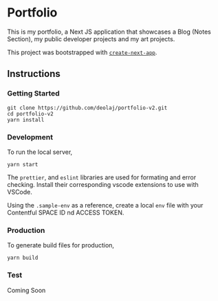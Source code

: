 # Portfolio

This is my portfolio, a Next JS application that showcases a Blog (Notes Section), my public developer projects and my art projects.

This project was bootstrapped with [`create-next-app`](https://github.com/vercel/next.js/tree/canary/packages/create-next-app).

## Instructions

### Getting Started

    git clone https://github.com/deolaj/portfolio-v2.git
    cd portfolio-v2
    yarn install

### Development

To run the local server,

    yarn start

The `prettier`, and `eslint` libraries are used for formating and error checking. Install their corresponding vscode extensions to use with VSCode.

Using the `.sample-env` as a reference, create a local `env` file with your Contentful SPACE ID nd ACCESS TOKEN.

### Production

To generate build files for production,

    yarn build

### Test

Coming Soon
